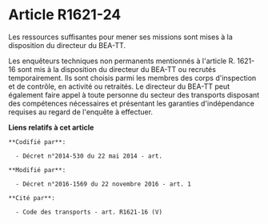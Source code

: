 # Article R1621-24

Les ressources suffisantes pour mener ses missions sont mises à la disposition du directeur du BEA-TT.  

Les enquêteurs techniques non permanents mentionnés à l'article R. 1621-16 sont mis à la disposition du directeur du  BEA-TT
ou recrutés temporairement. Ils sont choisis parmi les membres des corps d'inspection et de contrôle, en activité ou
retraités. Le  directeur du BEA-TT peut également faire appel à toute personne du  secteur des transports disposant des
compétences nécessaires et  présentant les garanties d'indépendance requises au regard de l'enquête à  effectuer.

**Liens relatifs à cet article**

	**Codifié par**:

	  - Décret n°2014-530 du 22 mai 2014 - art.

	**Modifié par**:

	  - Décret n°2016-1569 du 22 novembre 2016 - art. 1

	**Cité par**:

	  - Code des transports - art. R1621-16 (V)
